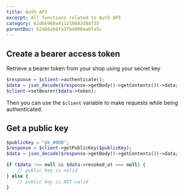 ```yaml
---
title: Auth API
excerpt: All functions related to Auth API
category: 62d66960a411210082d84f35
parentDoc: 62d66ab6fa37b4008aa6fa5c
---
```


## Create a bearer access token

Retrieve a bearer token from your shop using your secret key

```php
$response = $client->authenticate();
$data = json_decode($response->getBody()->getContents())->data;
$client->setBearer($data->token);
```

Then you can use the `$client` variable to make requests while being authenticated.

## Get a public key

```php
$publicKey = "pk_0000";
$response = $client->getPublicKey($publicKey);
$data = json_decode($response->getBody()->getContents())->data;

if ($data !== null && $data->revoked_at === null) {
    // public key is valid
} else {
    // public key is NOT valid
}
```
